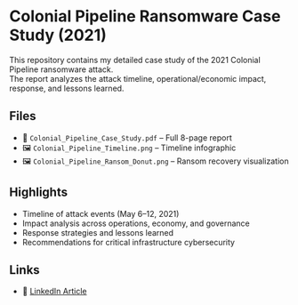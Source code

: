 # Colonial Pipeline Ransomware Case Study (2021)

This repository contains my detailed case study of the 2021 Colonial Pipeline ransomware attack.  
The report analyzes the attack timeline, operational/economic impact, response, and lessons learned.

## Files
- 📄 `Colonial_Pipeline_Case_Study.pdf` – Full 8-page report
- 🖼️ `Colonial_Pipeline_Timeline.png` – Timeline infographic
- 🖼️ `Colonial_Pipeline_Ransom_Donut.png` – Ransom recovery visualization

## Highlights
- Timeline of attack events (May 6–12, 2021)
- Impact analysis across operations, economy, and governance
- Response strategies and lessons learned
- Recommendations for critical infrastructure cybersecurity

## Links
- 🔗 [LinkedIn Article](your-linkedin-post-url-here)
